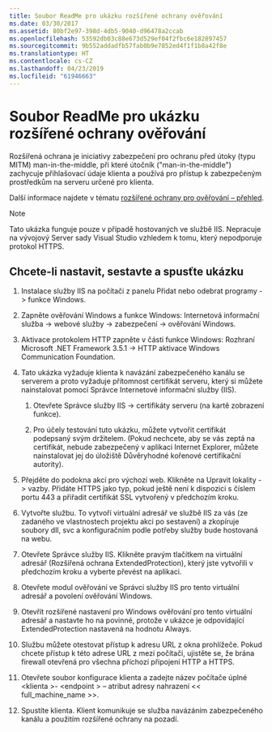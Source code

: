 ```yaml
---
title: Soubor ReadMe pro ukázku rozšířené ochrany ověřování
ms.date: 03/30/2017
ms.assetid: 80bf2e97-398d-4db5-9040-d96478a2ccab
ms.openlocfilehash: 53592db03c88e673d529ef04f2fbc6e182897457
ms.sourcegitcommit: 9b552addadfb57fab0b9e7852ed4f1f1b8a42f8e
ms.translationtype: HT
ms.contentlocale: cs-CZ
ms.lasthandoff: 04/23/2019
ms.locfileid: "61946663"
---
```

# <a name="readme-for-extended-protection-authentication-sample"></a>Soubor ReadMe pro ukázku rozšířené ochrany ověřování
Rozšířená ochrana je iniciativy zabezpečení pro ochranu před útoky (typu MITM) man-in-the-middle, při které útočník ("man-in-the-middle") zachycuje přihlašovací údaje klienta a používá pro přístup k zabezpečeným prostředkům na serveru určené pro klienta.  
  
 Další informace najdete v tématu [rozšířené ochrany pro ověřování – přehled](../../../../docs/framework/wcf/feature-details/extended-protection-for-authentication-overview.md).  
  
> [!NOTE]
>  Tato ukázka funguje pouze v případě hostovaných ve službě IIS. Nepracuje na vývojový Server sady Visual Studio vzhledem k tomu, který nepodporuje protokol HTTPS.  
  
## <a name="to-set-up-build-and-run-the-sample"></a>Chcete-li nastavit, sestavte a spusťte ukázku  
  
1. Instalace služby IIS na počítači z panelu Přidat nebo odebrat programy -> funkce Windows.  
  
2. Zapněte ověřování Windows a funkce Windows: Internetová informační služba -> webové služby -> zabezpečení -> ověřování Windows.  
  
3. Aktivace protokolem HTTP zapněte v části funkce Windows: Rozhraní Microsoft .NET Framework 3.5.1 -> HTTP aktivace Windows Communication Foundation.  
  
4. Tato ukázka vyžaduje klienta k navázání zabezpečeného kanálu se serverem a proto vyžaduje přítomnost certifikát serveru, který si můžete nainstalovat pomocí Správce Internetové informační služby (IIS).  
  
    1. Otevřete Správce služby IIS -> certifikáty serveru (na kartě zobrazení funkce).  
  
    2. Pro účely testování tuto ukázku, můžete vytvořit certifikát podepsaný svým držitelem. (Pokud nechcete, aby se vás zeptá na certifikát, nebude zabezpečený v aplikaci Internet Explorer, můžete nainstalovat jej do úložiště Důvěryhodné kořenové certifikační autority).  
  
5. Přejděte do podokna akcí pro výchozí web. Klikněte na Upravit lokality -> vazby. Přidáte HTTPS jako typ, pokud ještě není k dispozici s číslem portu 443 a přiřadit certifikát SSL vytvořený v předchozím kroku.  
  
6. Vytvořte službu. To vytvoří virtuální adresář ve službě IIS za vás (ze zadaného ve vlastnostech projektu akci po sestavení) a zkopíruje soubory dll, svc a konfiguračním podle potřeby služby bude hostovaná na webu.  
  
7. Otevřete Správce služby IIS. Klikněte pravým tlačítkem na virtuální adresář (Rozšířená ochrana ExtendedProtection), který jste vytvořili v předchozím kroku a vyberte převést na aplikaci.  
  
8. Otevřete modul ověřování ve Správci služby IIS pro tento virtuální adresář a povolení ověřování Windows.  
  
9. Otevřít rozšířené nastavení pro Windows ověřování pro tento virtuální adresář a nastavte ho na povinné, protože v ukázce je odpovídající ExtendedProtection nastavená na hodnotu Always.  
  
10. Službu můžete otestovat přístup k adresu URL z okna prohlížeče. Pokud chcete přístup k této adrese URL z mezi počítači, ujistěte se, že brána firewall otevřená pro všechna příchozí připojení HTTP a HTTPS.  
  
11. Otevřete soubor konfigurace klienta a zadejte název počítače úplné \<klienta >- \<endpoint > – atribut adresy nahrazení << full_machine_name >>.  
  
12. Spustíte klienta. Klient komunikuje se služba navázáním zabezpečeného kanálu a použitím rozšířené ochrany na pozadí.
